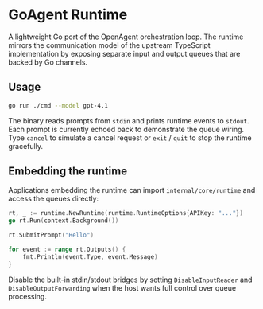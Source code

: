 # GoAgent Runtime

A lightweight Go port of the OpenAgent orchestration loop. The runtime mirrors
the communication model of the upstream TypeScript implementation by exposing
separate input and output queues that are backed by Go channels.

## Usage

```bash
go run ./cmd --model gpt-4.1
```

The binary reads prompts from `stdin` and prints runtime events to `stdout`. Each
prompt is currently echoed back to demonstrate the queue wiring. Type `cancel`
to simulate a cancel request or `exit` / `quit` to stop the runtime gracefully.

## Embedding the runtime

Applications embedding the runtime can import `internal/core/runtime` and access
the queues directly:

```go
rt, _ := runtime.NewRuntime(runtime.RuntimeOptions{APIKey: "..."})
go rt.Run(context.Background())

rt.SubmitPrompt("Hello")

for event := range rt.Outputs() {
    fmt.Println(event.Type, event.Message)
}
```

Disable the built-in stdin/stdout bridges by setting
`DisableInputReader` and `DisableOutputForwarding` when the host wants
full control over queue processing.
